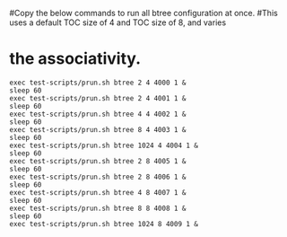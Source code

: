 #Copy the below commands to run all btree configuration at once. 
#This uses a default TOC size of 4 and TOC size of 8, and varies 
# the associativity.

```
exec test-scripts/prun.sh btree 2 4 4000 1 &
sleep 60
exec test-scripts/prun.sh btree 2 4 4001 1 &
sleep 60
exec test-scripts/prun.sh btree 4 4 4002 1 &
sleep 60
exec test-scripts/prun.sh btree 8 4 4003 1 &
sleep 60
exec test-scripts/prun.sh btree 1024 4 4004 1 &
sleep 60
exec test-scripts/prun.sh btree 2 8 4005 1 &
sleep 60
exec test-scripts/prun.sh btree 2 8 4006 1 &
sleep 60
exec test-scripts/prun.sh btree 4 8 4007 1 &
sleep 60
exec test-scripts/prun.sh btree 8 8 4008 1 &
sleep 60
exec test-scripts/prun.sh btree 1024 8 4009 1 &
```
